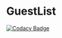 # GuestList

[![Codacy Badge](https://api.codacy.com/project/badge/Grade/0843aacdd60746e2949f50fb64f5512d)](https://app.codacy.com/manual/cagataymuhammet/GuestList?utm_source=github.com&utm_medium=referral&utm_content=cagataymuhammet/GuestList&utm_campaign=Badge_Grade_Dashboard)
